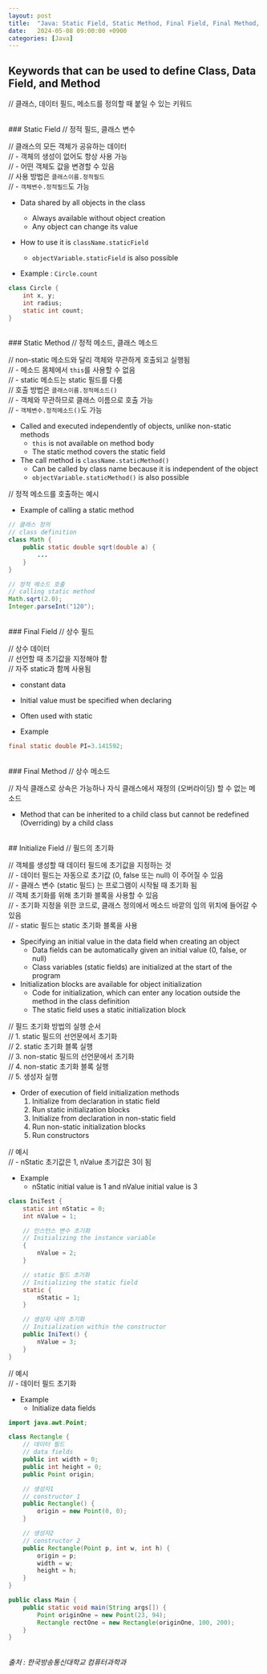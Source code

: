 ```yaml
---
layout: post
title:  "Java: Static Field, Static Method, Final Field, Final Method, Initialize Field"
date:   2024-05-08 09:00:00 +0900
categories: [Java]
---
```


## Keywords that can be used to define Class, Data Field, and Method   
// 클래스, 데이터 필드, 메소드를 정의할 때 붙일 수 있는 키워드   
   
<br />
### Static Field   
// 정적 필드, 클래스 변수   
   
// 클래스의 모든 객체가 공유하는 데이터   
// - 객체의 생성이 없어도 항상 사용 가능   
// - 어떤 객체도 값을 변경할 수 있음   
// 사용 방법은 `클래스이름.정적필드`   
// - `객체변수.정적필드`도 가능   
- Data shared by all objects in the class   
  - Always available without object creation   
  - Any object can change its value   
- How to use it is `className.staticField`   
  - `objectVariable.staticField` is also possible   
   
- Example : `Circle.count`   
   
```java
class Circle {
    int x, y;
    int radius;
    static int count;
}
```
   
<br />
### Static Method   
// 정적 메소드, 클래스 메소드   
   
// non-static 메소드와 달리 객체와 무관하게 호출되고 실행됨   
// - 메소드 몸체에서 `this`를 사용할 수 없음   
// - static 메소드는 static 필드를 다룸   
// 호출 방법은 `클래스이름.정적메소드()`   
// - 객체와 무관하므로 클래스 이름으로 호출 가능   
// - `객체변수.정적메소드()`도 가능   
- Called and executed independently of objects, unlike non-static methods   
  - `this` is not available on method body   
  - The static method covers the static field   
- The call method is `className.staticMethod()`   
  - Can be called by class name because it is independent of the object   
  - `objectVariable.staticMethod()` is also possible   
   
// 정적 메소드를 호출하는 예시   
- Example of calling a static method   
   
```java
// 클래스 정의
// class definition
class Math {
    public static double sqrt(double a) {
        ...
    }
}

// 정적 메소드 호출
// calling static method
Math.sqrt(2.0);
Integer.parseInt("120");
```
   
<br />
### Final Field   
// 상수 필드   
   
// 상수 데이터   
// 선언할 때 초기값을 지정해야 함   
// 자주 static과 함께 사용됨   
- constant data   
- Initial value must be specified when declaring   
- Often used with static   
   
- Example   
   
```java
final static double PI=3.141592;
```
   
<br />
### Final Method   
// 상수 메소드   
   
// 자식 클래스로 상속은 가능하나 자식 클래스에서 재정의 (오버라이딩) 할 수 없는 메소드   
- Method that can be inherited to a child class but cannot be redefined (Overriding) by a child class   
   
<br />
## Initialize Field   
// 필드의 초기화   
   
// 객체를 생성할 때 데이터 필드에 초기값을 지정하는 것   
// - 데이터 필드는 자동으로 초기값 (0, false 또는 null) 이 주어질 수 있음   
// - 클래스 변수 (static 필드) 는 프로그램이 시작될 때 초기화 됨   
// 객체 초기화를 위해 초기화 블록을 사용할 수 있음   
// - 초기화 지정을 위한 코드로, 클래스 정의에서 메소드 바깥의 임의 위치에 들어갈 수 있음   
// - static 필드는 static 초기화 블록을 사용   
- Specifying an initial value in the data field when creating an object   
  - Data fields can be automatically given an initial value (0, false, or null)   
  - Class variables (static fields) are initialized at the start of the program   
- Initialization blocks are available for object initialization   
  - Code for initialization, which can enter any location outside the method in the class definition   
  - The static field uses a static initialization block   
   
// 필드 초기화 방법의 실행 순서   
// 1. static 필드의 선언문에서 초기화   
// 2. static 초기화 블록 실행   
// 3. non-static 필드의 선언문에서 초기화   
// 4. non-static 초기화 블록 실행   
// 5. 생성자 실행   
- Order of execution of field initialization methods   
    1. Initialize from declaration in static field   
    2. Run static initialization blocks   
    3. Initialize from declaration in non-static field   
    4. Run non-static initialization blocks   
    5. Run constructors   
   
// 예시   
// - nStatic 초기값은 1, nValue 초기값은 3이 됨   
- Example   
  - nStatic initial value is 1 and nValue initial value is 3   
   
```java
class IniTest {
    static int nStatic = 0;
    int nValue = 1;

    // 인스턴스 변수 초기화
    // Initializing the instance variable
    {
        nValue = 2;
    }

    // static 필드 초기화
    // Initializing the static field
    static {
        nStatic = 1;
    }

    // 생성자 내의 초기화
    // Initialization within the constructor
    public IniText() {
        nValue = 3;
    }
}
```
   
// 예시   
// - 데이터 필드 초기화   
- Example   
  - Initialize data fields   
   
```java
import java.awt.Point;

class Rectangle {
    // 데이터 필드
    // data fields
    public int width = 0;
    public int height = 0;
    public Point origin;

    // 생성자1
    // constructor 1
    public Rectangle() {
        origin = new Point(0, 0);
    }

    // 생성자2
    // constructor 2
    public Rectangle(Point p, int w, int h) {
        origin = p;
        width = w;
        height = h;
    }
}

public class Main {
    public static void main(String args[]) {
        Point originOne = new Point(23, 94);
        Rectangle rectOne = new Rectangle(originOne, 100, 200);
    }
}
```
   
<br />
<cite>출처 : 한국방송통신대학교 컴퓨터과학과</cite>
